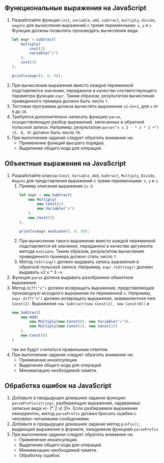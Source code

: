 ## Функциональные выражения на JavaScript
1. Разработайте функции `cnst`, `variable`, `add`, `subtract`, `multiply`, `divide`, `negate` для вычисления выражений с тремя переменными: `x`, `y` и `z`.
Функции должны позволять производить вычисления вида:
    ```javascript
    let expr = subtract(
        multiply(
            cnst(2),
            variable("x")
        ),
        cnst(3)
    );
    
    println(expr(5, 0, 0));
    `````
2. При вычислении выражения вместо каждой переменной подставляется значение, переданное в качестве соответствующего параметра функции `expr`. Таким образом, результатом вычисления приведенного примера должно быть число `7`.
3. Тестовая программа должна вычислять выражение `x2−2x+1`, для `x` от `0` до `10`.
4. Требуется дополнительно написать функцию `parse`, осуществляющую разбор выражений, записанных в обратной польской записи. Например, результатом
`parse("x x 2 - * x * 1 +")(5, 0, 0)`
должно быть число `76`.
5. При выполнении задания следует обратить внимание на:
   - Применение функций высшего порядка.
   - Выделение общего кода для операций.
## Объектные выражения на JavaScript
1. Разработайте классы `Const`, `Variable`, `Add`, `Subtract`, `Multiply`, `Divide`, `Negate` для представления выражений с тремя переменными: `x`, `y` и `z`.
   1. Пример описания выражения `2x-3`:
       ```javascript
       let expr = new Subtract(
           new Multiply(
               new Const(2),
               new Variable("x")
           ),
           new Const(3)
       );
    
       println(expr.evaluate(5, 0, 0));
       ``````
   2. При вычислении такого выражения вместо каждой переменной подставляется её значение, переданное в качестве аргумента метода `evaluate`. Таким образом, результатом вычисления приведенного примера должно стать число `7`.
   3. Метод `toString()` должен выдавать запись выражения в обратной польской записи. Например, `expr.toString()` должен выдавать «2 x * 3 -».
2. Функция `parse` должна выдавать разобранное объектное выражение.
3. Метод `diff("x")` должен возвращать выражение, представляющее производную исходного выражения по переменной `x`. Например, `expr.diff("x")` должен возвращать выражение, эквивалентное new `Const(2)`. Выражения `new Subtract(new Const(2), new Const(0))` и
    ```javascript
    new Subtract(
        new Add(
            new Multiply(new Const(0), new Variable("x")),
            new Multiply(new Const(2), new Const(1))
        ),
        new Const(0)
    )
    ``````
    так же будут считаться правильным ответом.
4. При выполнении задания следует обратить внимание на:
   - Применение инкапсуляции.
   - Выделение общего кода для операций.
   - Минимизацию необходимой памяти.
## Обработка ошибок на JavaScript
1. Добавьте в предыдущее домашнее задание функцию `parsePrefix(string)`, разбирающую выражения, задаваемые записью вида «(- (* 2 x) 3)». Если разбираемое выражение некорректно, метод `parsePrefix` должен бросать ошибки с человеко-читаемыми сообщениями.
2. Добавьте в предыдущее домашнее задание метод `prefix()`, выдающий выражение в формате, ожидаемом функцией `parsePrefix`.
3. При выполнении задания следует обратить внимание на:
   - Применение инкапсуляции.
   - Выделение общего кода для операций.
   - Минимизацию необходимой памяти.
   - Обработку ошибок.